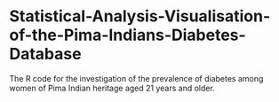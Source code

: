 # Statistical-Analysis-Visualisation-of-the-Pima-Indians-Diabetes-Database
The R code for the investigation of the prevalence of diabetes among women of Pima Indian heritage aged 21 years and older.
